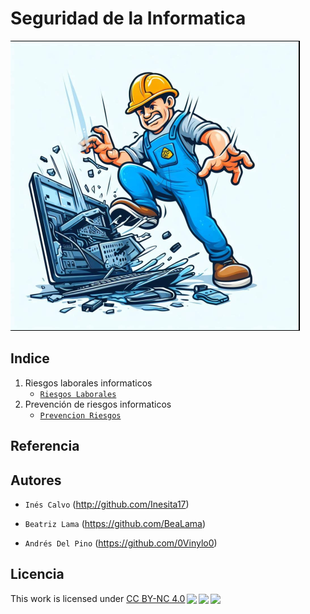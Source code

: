 # Seguridad de la Informatica
![portada](img/Captura_desde_2023-11-17_12-35-06.png)
## Indice

1. Riesgos laborales informaticos
    - [`Riesgos Laborales`](contenido/riesgos_laborales1.md)
2. Prevención de riesgos informaticos
    - [`Prevencion Riesgos`](contenido/riesgos_laborales.md)

## Referencia



## Autores

- `Inés Calvo` (http://github.com/Inesita17)

- `Beatriz Lama` (https://github.com/BeaLama)

- `Andrés Del Pino` (https://github.com/0Vinylo0)

## Licencia
<p xmlns:cc="http://creativecommons.org/ns#" >This work is licensed under <a href="http://creativecommons.org/licenses/by-nc/4.0/?ref=chooser-v1" target="_blank" rel="license noopener noreferrer" style="display:inline-block;">CC BY-NC 4.0<img style="height:22px!important;margin-left:3px;vertical-align:text-bottom;" src="https://mirrors.creativecommons.org/presskit/icons/cc.svg?ref=chooser-v1"><img style="height:22px!important;margin-left:3px;vertical-align:text-bottom;" src="https://mirrors.creativecommons.org/presskit/icons/by.svg?ref=chooser-v1"><img style="height:22px!important;margin-left:3px;vertical-align:text-bottom;" src="https://mirrors.creativecommons.org/presskit/icons/nc.svg?ref=chooser-v1"></a></p>
